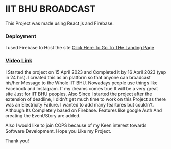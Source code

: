 # IIT BHU BROADCAST

This Project was made using React js and Firebase.

### Deployment
 
I used Firebase to Host the site [Click Here To Go To THe Landing Page](https://iit-bhu-broadcast.web.app/)

### [Video Link](https://drive.google.com/file/d/1D5n6qKVRNDSVVPSmhbtA2XBJKMdXqO0f/view?usp=sharing)

I Started the project on 15 April 2023 and Completed it by 16 April 2023 (yep in 24 hrs). I created this as an platform so that anyone can broadcast his/her Message to the Whole IIT BHU. Nowadays people use things like Facebook and Instagram. If my dreams comes true It will be a very great site Just for IIT BHU peoples. Also Since I started the project after the extension of deadline, I didn't get much time to work on this Project as there was an Electricity Failure. I wanted to add many feartures but couldn't. Although Its Completely based on Firebase. Features like google Auth And creating the Event/Story are added.

Also I would like to join COPS because of my Keen interest towards Software Development. Hope you Like my Project.

Thank you!
